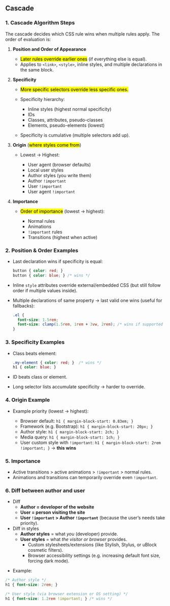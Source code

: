 ## Cascade
### 1. **Cascade Algorithm Steps**

The cascade decides which CSS rule wins when multiple rules apply.
The order of evaluation is:

1. **Position and Order of Appearance**

   * <mark>Later rules override earlier ones</mark> (if everything else is equal).
   * Applies to `<link>`, `<style>`, inline styles, and multiple declarations in the same block.

2. **Specificity**

   * <mark>More specific selectors override less specific ones.</mark>
   * Specificity hierarchy:

     * Inline styles (highest normal specificity)
     * IDs
     * Classes, attributes, pseudo-classes
     * Elements, pseudo-elements (lowest)
   * Specificity is cumulative (multiple selectors add up).

3. **Origin** (<mark>where styles come from</mark>)

   * Lowest → Highest:

     * User agent (browser defaults)
     * Local user styles
     * Author styles (you write them)
     * Author `!important`
     * User `!important`
     * User agent `!important`

4. **Importance**

   * <mark>Order of importance</mark> (lowest → highest):

     * Normal rules
     * Animations
     * `!important` rules
     * Transitions (highest when active)



### 2. **Position & Order Examples**

* Last declaration wins if specificity is equal:

  ```css
  button { color: red; }
  button { color: blue; } /* wins */
  ```
* Inline `style` attributes override external/embedded CSS (but still follow order if multiple values inside).
* Multiple declarations of same property → last valid one wins (useful for fallbacks):

  ```css
  .el {
    font-size: 1.5rem;
    font-size: clamp(1.5rem, 1rem + 3vw, 2rem); /* wins if supported */
  }
  ```


### 3. **Specificity Examples**

* Class beats element:

  ```css
  .my-element { color: red; }  /* wins */
  h1 { color: blue; }
  ```
* ID beats class or element.
* Long selector lists accumulate specificity → harder to override.


### 4. **Origin Example**

* Example priority (lowest → highest):

  * Browser default: `h1 { margin-block-start: 0.83em; }`
  * Framework (e.g. Bootstrap): `h1 { margin-block-start: 20px; }`
  * Author style: `h1 { margin-block-start: 2ch; }`
  * Media query: `h1 { margin-block-start: 1ch; }`
  * User custom style with `!important`: `h1 { margin-block-start: 2rem !important; }` → **this wins**



### 5. **Importance**

* Active transitions > active animations > `!important` > normal rules.
* Animations and transitions can temporarily override even `!important`.

### 6. Diff between author and user
* Diff
  * **Author = developer of the website**
  * **User = person visiting the site**
  * **User `!important` > Author `!important`** (because the user’s needs take priority).
* Diff in styles
  * **Author styles** = what *you* (developer) provide.
  * **User styles** = what *the visitor or browser* provides.
    * Custom stylesheets/extensions (like Stylish, Stylus, or uBlock cosmetic filters).
    * Browser accessibility settings (e.g. increasing default font size, forcing dark mode).


- Example:

```css
/* Author style */
h1 { font-size: 2rem; }

/* User style (via browser extension or OS setting) */
h1 { font-size: 1.2rem !important; } /* wins */
```
